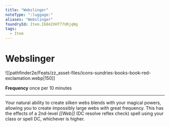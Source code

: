 ```yaml
---
title: "Webslinger"
noteType: ":luggage:"
aliases: "Webslinger"
foundryId: Item.I6842XHT77URjqNg
tags:
  - Item
---
```


# Webslinger
![[pathfinder2e/Feats/zz_asset-files/icons-sundries-books-book-red-exclamation.webp|150]]

**Frequency** once per 10 minutes

* * *

Your natural ability to create silken webs blends with your magical powers, allowing you to create impossibly large webs with great frequency. This has the effects of a 2nd-level _[[Web]]_ (DC resolve reflex check) spell using your class or spell DC, whichever is higher.
